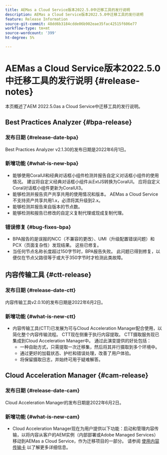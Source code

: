 ```yaml
---
title: AEMas a Cloud Service版本2022.5.0中迁移工具的发行说明
description: AEMas a Cloud Service版本2022.5.0中迁移工具的发行说明
feature: Release Information
source-git-commit: 48dd6b3184cdde06b902eae35fac42515f606e77
workflow-type: tm+mt
source-wordcount: '399'
ht-degree: 5%

---
```


# AEMas a Cloud Service版本2022.5.0中迁移工具的发行说明 {#release-notes}

本页概述了AEM 2022.5.0as a Cloud Service中迁移工具的发行说明。

## Best Practices Analyzer {#bpa-release}

### 发布日期 {#release-date-bpa}

Best Practices Analyzer v2.1.30的发布日期是2022年6月1日。

### 新增功能 {#what-is-new-bpa}

* 能够使用CoralUI和经典对话框小组件检测并报告自定义对话框小组件的使用情况。 建议将自定义经典对话框小组件从ExtJS转换为CoralUI。 应将自定义Coral对话框小组件更新为CoralUI3。
* 能够检测并报告资产共享共用的使用情况和版本。 AEMas a Cloud Service不支持资产共享共用1.x，必须将其升级到2.x。
* 能够检测并报告来自版本的节点数。
* 能够检测和报告已修改的自定义复制代理或现成复制代理。

### 错误修复 {#bug-fixes-bpa}

* BPA报告的是误报的NCC（不兼容的更改）、UMI（升级配置错误问题）和PCX（页面复杂性）发现结果。 这些已修复。
* 当任何节点名称长度超过150字节时，BPA报告失败。 此问题已得到修复，以便仅在节点父路径等于或大于350字节时才检测此类故障。

## 内容传输工具 {#ctt-release}

### 发布日期 {#release-date-ctt}

内容传输工具v2.0.10的发布日期是2022年6月2日。

### 新增功能 {#what-is-new-ctt}

* 内容传输工具(CTT)已发展为可与Cloud Acceleration Manager配合使用，以简化整个内容传输流程。 CTT现在侧重于执行内容提取。 CTT摄取服务现已集成到Cloud Acceleration Manager中。 通过此演变提供的好处包括：
   * 一种自助方式，只需提取一次迁移集，然后将其并行摄取到多个环境中。
   * 通过更好的加载状态、护栏和错误处理，改善了用户体验。
   * 将保留摄取日志，并始终可用于疑难解答。

## Cloud Acceleration Manager {#cam-release}

### 发布日期 {#release-date-cam}

Cloud Acceleration Manager的发布日期是2022年6月2日。

### 新增功能 {#what-is-new-cam}

* Cloud Acceleration Manager现在为用户提供以下功能：启动和管理内容传输，以将内容从客户的AEM实例（内部部署或Adobe Managed Services）移动到AEMas a Cloud Service，作为迁移项目的一部分。 请参阅 [使用内容传输卡](https://experienceleague.adobe.com/docs/experience-manager-cloud-service/content/migration-journey/cloud-acceleration-manager/using-cam/cam-implementation-phase.html#content-transfer) 以了解更多详细信息。
